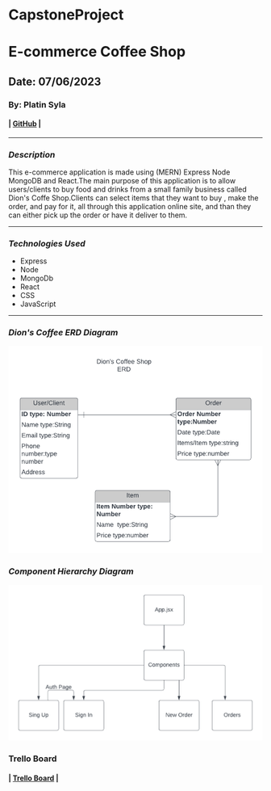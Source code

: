 # CapstoneProject 

# E-commerce Coffee Shop
## Date: 07/06/2023

### By: Platin Syla 

####  | [GitHub](https://github.com/platinyy/CapstoneProject) |

---

### **_Description_**
This e-commerce application is made using (MERN) Express Node MongoDB and React.The main purpose of this application is to allow users/clients to buy food and drinks from a small family business called Dion's Coffe Shop.Clients can select items that they want to buy , make the order, and pay for it, all through this application online site, and than they can either pick up the order or have it deliver to them.

---
### **_Technologies Used_**

- Express
- Node
- MongoDb
- React
- CSS
- JavaScript

---

### **_Dion's Coffee ERD Diagram_**
![Image](Images/ERd.png)

### **_Component Hierarchy Diagram_**
![Image](Images/Hiearchy.png)

### **Trello Board**
####  | [Trello Board](https://trello.com/invite/b/buVIf6Gy/ATTIf9b51c77ff04c943e3eec18d9e945bb3610EFE12/capstone-project) |
